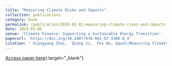 ```yaml
---
title: "Measuring Climate Risks and Impacts"
collection: publications
category: book
permalink: /publication/2024-01-01-measuring-climate-risks-and-impacts
date: 2024-01-01
venue: 'Climate Finance: Supporting a Sustainable Energy Transition'
paperurl: 'https://doi.org/10.1007/978-981-97-3308-8_4'
citation: ' Xiangyang Zhai,  Qiang Ji,  Fei Wu, &quot;Measuring Climate Risks and Impacts.&quot; Climate Finance: Supporting a Sustainable Energy Transition, 2024.'
---
```

[Access paper here](https://doi.org/10.1007/978-981-97-3308-8_4){:target="_blank"}
